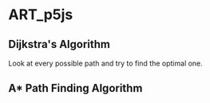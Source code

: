 # ART_p5js

## Dijkstra's Algorithm

Look at every possible path and try to find the optimal one.

## A* Path Finding Algorithm
